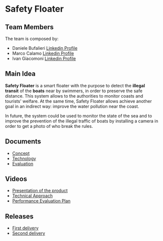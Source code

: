 # Safety Floater

## Team Members

The team is composed by:
- Daniele Bufalieri [Linkedin Profile](https://www.linkedin.com/in/daniele-bufalieri-4b245a121/)
- Marco Calamo  [Linkedin Profile](https://www.linkedin.com/in/marco-calamo-9766751a3/)
- Ivan Giacomoni [Linkedin Profile](https://www.linkedin.com/in/ivan-giacomoni-53100420a/)

## Main Idea

**Safety Floater** is a smart floater with the purpose to detect the **illegal transit** of the **boats** near by swimmers, in order to preserve the safe distance. This system allows to the authorities to monitor coasts and tourists' welfare. At the same time, Safety Floater allows achieve another goal in an indirect way: improve the water pollution near the coast.

In future, the system could be used to monitor the state of the sea and to improve the prevention of the illegal traffic of boats by installing a camera in order to get a photo of who break the rules.

## Documents

- [Concept](https://github.com/IlKaiser/IoT_Group-Project/blob/main/concept.md)
- [Technology](https://github.com/IlKaiser/IoT_Group-Project/blob/main/technology.md)
- [Evaluation](https://github.com/IlKaiser/IoT_Group-Project/blob/main/evaluation.md)

## Videos

- [Presentation of the product](https://www.youtube.com/watch?v=axyGc6fHb7c)
- [Technical Approach](https://www.youtube.com/watch?v=QwJG0_9aonI)
- [Performance Evaluation Plan](https://www.youtube.com/watch?v=1ltpUNfAVcA)

## Releases

- [First delivery](https://github.com/IlKaiser/IoT_Group-Project/releases/tag/1.0)
- [Second delivery](https://github.com/IlKaiser/IoT_Group-Project/releases/tag/2.0)
